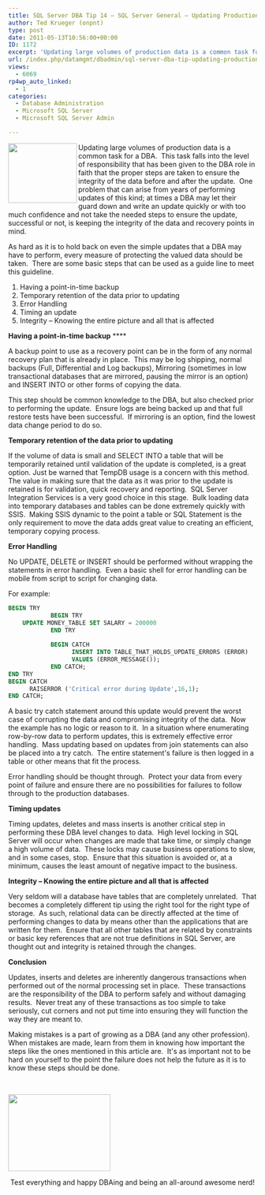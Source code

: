 ```yaml
---
title: SQL Server DBA Tip 14 – SQL Server General – Updating Production Data
author: Ted Krueger (onpnt)
type: post
date: 2011-05-13T10:56:00+00:00
ID: 1172
excerpt: 'Updating large volumes of production data is a common task for a DBA.  This task falls into the level of responsibility that has been given to the DBA role in faith that the proper steps are taken to ensure the integrity of the data before and after the&hellip;'
url: /index.php/datamgmt/dbadmin/sql-server-dba-tip-updating-production-data/
views:
  - 6069
rp4wp_auto_linked:
  - 1
categories:
  - Database Administration
  - Microsoft SQL Server
  - Microsoft SQL Server Admin

---
```

<div class="image_block">
  <a href="/media/blogs/All/-22.png?mtime=1305291213"><img src="/wp-content/uploads/blogs/All/-22.png?mtime=1305291213" alt="" width="139" height="121" align="left" /></a>
</div>

Updating large volumes of production data is a common task for a DBA.  This task falls into the level of responsibility that has been given to the DBA role in faith that the proper steps are taken to ensure the integrity of the data before and after the update.  One problem that can arise from years of performing updates of this kind; at times a DBA may let their guard down and write an update quickly or with too much confidence and not take the needed steps to ensure the update, successful or not, is keeping the integrity of the data and recovery points in mind.

As hard as it is to hold back on even the simple updates that a DBA may have to perform, every measure of protecting the valued data should be taken.  There are some basic steps that can be used as a guide line to meet this guideline.

  1. Having a point-in-time backup
  2. Temporary retention of the data prior to updating
  3. Error Handling
  4. Timing an update
  5. Integrity – Knowing the entire picture and all that is affected

**Having a point-in-time backup** ****

A backup point to use as a recovery point can be in the form of any normal recovery plan that is already in place.  This may be log shipping, normal backups (Full, Differential and Log backups), Mirroring (sometimes in low transactional databases that are mirrored, pausing the mirror is an option) and INSERT INTO or other forms of copying the data. 

This step should be common knowledge to the DBA, but also checked prior to performing the update.  Ensure logs are being backed up and that full restore tests have been successful.  If mirroring is an option, find the lowest data change period to do so.

**Temporary retention of the data prior to updating**

If the volume of data is small and SELECT INTO a table that will be temporarily retained until validation of the update is completed, is a great option. Just be warned that TempDB usage is a concern with this method.  The value in making sure that the data as it was prior to the update is retained is for validation, quick recovery and reporting.  SQL Server Integration Services is a very good choice in this stage.  Bulk loading data into temporary databases and tables can be done extremely quickly with SSIS.  Making SSIS dynamic to the point a table or SQL Statement is the only requirement to move the data adds great value to creating an efficient, temporary copying process.

**Error Handling**

No UPDATE, DELETE or INSERT should be performed without wrapping the statements in error handling.  Even a basic shell for error handling can be mobile from script to script for changing data.

For example:

```sql
BEGIN TRY
            BEGIN TRY 
	UPDATE MONEY_TABLE SET SALARY = 200000                                                  
            END TRY
           
            BEGIN CATCH
                  INSERT INTO TABLE_THAT_HOLDS_UPDATE_ERRORS (ERROR)
                  VALUES (ERROR_MESSAGE());
            END CATCH;  
END TRY
BEGIN CATCH 
      RAISERROR ('Critical error during Update',16,1);
END CATCH;

```

A basic try catch statement around this update would prevent the worst case of corrupting the data and compromising integrity of the data.  Now the example has no logic or reason to it.  In a situation where enumerating row-by-row data to perform updates, this is extremely effective error handling.  Mass updating based on updates from join statements can also be placed into a try catch.  The entire statement's failure is then logged in a table or other means that fit the process. 

Error handling should be thought through.  Protect your data from every point of failure and ensure there are no possibilities for failures to follow through to the production databases.

**Timing updates**

Timing updates, deletes and mass inserts is another critical step in performing these DBA level changes to data.  High level locking in SQL Server will occur when changes are made that take time, or simply change a high volume of data.  These locks may cause business operations to slow, and in some cases, stop.  Ensure that this situation is avoided or, at a minimum, causes the least amount of negative impact to the business. 

**Integrity – Knowing the entire picture and all that is affected**

Very seldom will a database have tables that are completely unrelated.  That becomes a completely different tip using the right tool for the right type of storage.  As such, relational data can be directly affected at the time of performing changes to data by means other than the applications that are written for them.  Ensure that all other tables that are related by constraints or basic key references that are not true definitions in SQL Server, are thought out and integrity is retained through the changes. 

**Conclusion**

Updates, inserts and deletes are inherently dangerous transactions when performed out of the normal processing set in place.  These transactions are the responsibility of the DBA to perform safely and without damaging results.  Never treat any of these transactions as too simple to take seriously, cut corners and not put time into ensuring they will function the way they are meant to. 

Making mistakes is a part of growing as a DBA (and any other profession).  When mistakes are made, learn from them in knowing how important the steps like the ones mentioned in this article are.  It's as important not to be hard on yourself to the point the failure does not help the future as it is to know these steps should be done. 

 

<div class="image_block">
  <a href="/media/blogs/All/-23.png?mtime=1305291213"><img src="/wp-content/uploads/blogs/All/-23.png?mtime=1305291213" alt="" width="207" height="156" /></a>
</div>

<p style="text-align: center;">
  Test everything and happy DBAing and being an all-around awesome nerd!
</p>